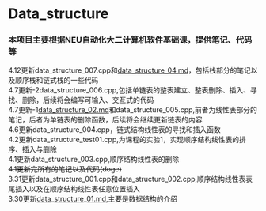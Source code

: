 # Data_structure
### 本项目主要根据NEU自动化大二计算机软件基础课，提供笔记、代码等  
4.12更新data_structure_007.cpp和[data_structure_04.md](https://github.com/ZachySun/Data_structure/blob/main/data_structure_04.md)，包括栈部分的笔记以及顺序栈和链式栈的一些代码  
4.7更新-2data_structure_006.cpp,包括单链表的整表建立、整表删除、插入、寻找、删除，后续将会编写可输入、交互式的代码  
4.7更新-1[data_structure_02.md](https://github.com/ZachySun/Data_structure/blob/main/data_structure_02.md)和data_structure_005.cpp,前者为线性表部分的笔记，后者为单链表的删除函数，后续将会继续更新链表的内容  
4.6更新data_structure_004.cpp，链式结构线性表的寻找和插入函数  
4.2更新data_structure_test01.cpp,为课程的实验1，实现顺序结构线性表的排序、插入与删除  
4.1更新data_structure_003.cpp,顺序结构线性表的删除  
~~4.1更新完所有的笔记以及代码(doge)~~  
3.31更新data_structure_001.cpp和data_structure_002.cpp,顺序结构线性表表尾插入以及在顺序结构线性表任意位置插入  
3.30更新[data_structure_01.md](https://github.com/ZachySun/Data_structure/blob/main/data_structure_01.md),主要是数据结构的介绍  
